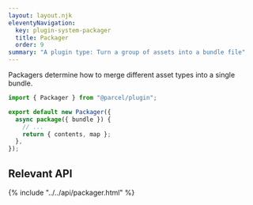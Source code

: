 ```yaml
---
layout: layout.njk
eleventyNavigation:
  key: plugin-system-packager
  title: Packager
  order: 9
summary: "A plugin type: Turn a group of assets into a bundle file"
---
```


Packagers determine how to merge different asset types into a single bundle.

```js
import { Packager } from "@parcel/plugin";

export default new Packager({
  async package({ bundle }) {
    // ...
    return { contents, map };
  },
});
```

## Relevant API

{% include "../../api/packager.html" %}
